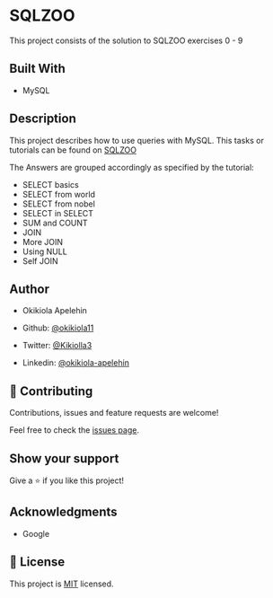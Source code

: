 # SQLZOO
This project consists of the solution to SQLZOO exercises 0 - 9

## Built With
- MySQL

## Description
This project describes how to use queries with MySQL. This tasks or tutorials can be found on <a href="https://sqlzoo.net/">SQLZOO</a>

The Answers are grouped accordingly as specified by the tutorial:
- SELECT basics
- SELECT from world
- SELECT from nobel
- SELECT in SELECT
- SUM and COUNT
- JOIN
- More JOIN
- Using NULL
- Self JOIN

## Author
- Okikiola Apelehin

- Github: [@okikiola11](https://github.com/okikiola11)
- Twitter: [@Kikiolla3](https://twitter.com/Kikiolla3)
- Linkedin: [@okikiola-apelehin](https://www.linkedin.com/in/okikiola-apelehin-459008122/)

## 🤝 Contributing

Contributions, issues and feature requests are welcome!

Feel free to check the [issues page](https://github.com/okikiola11/ruby-capstone/issues).

## Show your support

Give a ⭐️ if you like this project!

## Acknowledgments

- Google 

## 📝 License

This project is [MIT](lic.url) licensed.